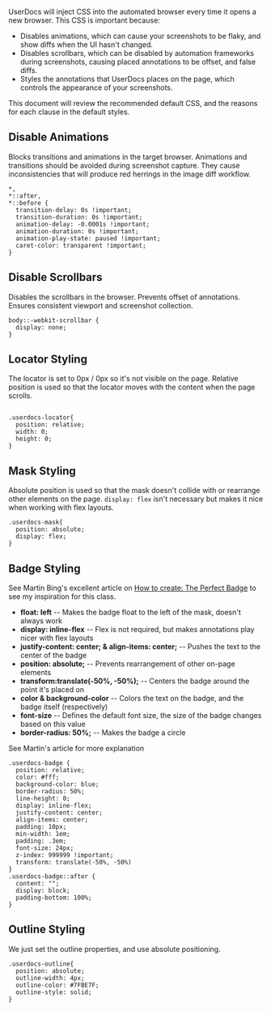 UserDocs will inject CSS into the automated browser every time it opens a new browser. This CSS is important because:

* Disables animations, which can cause your screenshots to be flaky, and show diffs when the UI hasn't changed.
* Disables scrollbars, which can be disabled by automation frameworks during screenshots, causing placed annotations to be offset, and false diffs.
* Styles the annotations that UserDocs places on the page, which controls the appearance of your screenshots.  

This document will review the recommended default CSS, and the reasons for each clause in the default styles.

## Disable Animations

Blocks transitions and animations in the target browser. Animations and transitions should be avoided during screenshot capture. They cause inconsistencies that will produce red herrings in the image diff workflow.

```
*,
*::after,
*::before {
  transition-delay: 0s !important;
  transition-duration: 0s !important;
  animation-delay: -0.0001s !important;
  animation-duration: 0s !important;
  animation-play-state: paused !important;
  caret-color: transparent !important;
}
```

## Disable Scrollbars

Disables the scrollbars in the browser. Prevents offset of annotations. Ensures consistent viewport and screenshot collection.

```
body::-webkit-scrollbar {
  display: none;
}
```

## Locator Styling

The locator is set to 0px / 0px so it's not visible on the page. Relative position is used so that the locator moves with the content when the page scrolls.

```

.userdocs-locator{
  position: relative; 
  width: 0;
  height: 0;
}
```

## Mask Styling


Absolute position is used so that the mask doesn't collide with or rearrange other elements on the page. `display: flex` isn't necessary but makes it nice when working with flex layouts.

```
.userdocs-mask{
  position: absolute;
  display: flex;
}
```

## Badge Styling

See Martin Bing's excellent article on [How to create: The Perfect Badge](https://medium.com/@MartinBing/css-how-to-create-the-perfect-badge-4b5239f10a8a?) to see my inspiration for this class.

* **float: left** -- Makes the badge float to the left of the mask, doesn't always work
* **display: inline-flex** -- Flex is not required, but makes annotations play nicer with flex layouts
* **justify-content: center; & align-items: center;** -- Pushes the text to the center of the badge
* **position: absolute;** -- Prevents rearrangement of other on-page elements
* **transform:translate(-50%, -50%);** -- Centers the badge around the point it's placed on
* **color & background-color** -- Colors the text on the badge, and the badge itself (respectively)
* **font-size** -- Defines the default font size, the size of the badge changes based on this value 
* **border-radius: 50%;** -- Makes the badge a circle

See Martin's article for more explanation

```
.userdocs-badge {
  position: relative;
  color: #fff;
  background-color: blue;
  border-radius: 50%;
  line-height: 0;
  display: inline-flex;
  justify-content: center;
  align-items: center;
  padding: 10px;
  min-width: 1em; 
  padding: .3em; 
  font-size: 24px;
  z-index: 999999 !important;
  transform: translate(-50%, -50%)
}
.userdocs-badge::after {
  content: "";
  display: block;
  padding-bottom: 100%;
}
```

## Outline Styling

We just set the outline properties, and use absolute positioning.

```
.userdocs-outline{
  position: absolute;
  outline-width: 4px;
  outline-color: #7FBE7F;
  outline-style: solid;
}
```
